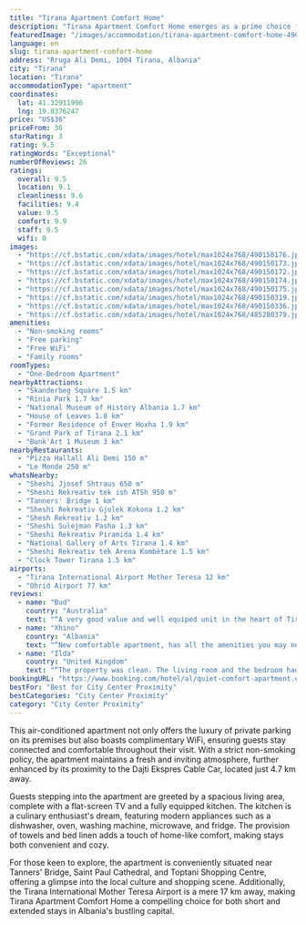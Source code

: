 ```yaml
---
title: "Tirana Apartment Comfort Home"
description: "Tirana Apartment Comfort Home emerges as a prime choice for travelers seeking a blend of convenience and comfort in the heart of Tirana."
featuredImage: "/images/accommodation/tirana-apartment-comfort-home-490150176.jpg"
language: en
slug: tirana-apartment-comfort-home
address: "Rruga Ali Demi, 1004 Tirana, Albania"
city: "Tirana"
location: "Tirana"
accommodationType: "apartment"
coordinates:
  lat: 41.32911996
  lng: 19.8376247
price: "US$36"
priceFrom: 36
starRating: 3
rating: 9.5
ratingWords: "Exceptional"
numberOfReviews: 26
ratings:
  overall: 9.5
  location: 9.1
  cleanliness: 9.6
  facilities: 9.4
  value: 9.5
  comfort: 9.9
  staff: 9.5
  wifi: 0
images:
  - "https://cf.bstatic.com/xdata/images/hotel/max1024x768/490150176.jpg?k=0105ba81221ce4f192aac86f4a27b85c120a3dcb4d57aeb5411140293d3403a6&o=&hp=1"
  - "https://cf.bstatic.com/xdata/images/hotel/max1024x768/490150173.jpg?k=0ce1e4fba65704821ac61565c00eb6638e4f19564827a3deefbaf0074bb0e62d&o=&hp=1"
  - "https://cf.bstatic.com/xdata/images/hotel/max1024x768/490150172.jpg?k=e2a6fad60b40ebcbd3d7421292c63f6c50d7c7d2de6e9deaea88050c939438eb&o=&hp=1"
  - "https://cf.bstatic.com/xdata/images/hotel/max1024x768/490150174.jpg?k=5aece22fdb3be91970e5fab94e002e86f135b64f688bf6d4d7e61534612d99c8&o=&hp=1"
  - "https://cf.bstatic.com/xdata/images/hotel/max1024x768/490150175.jpg?k=eb6a67d17540e909fbe82acb46a2786e1e04cf71455c97ceeee457e97f8984da&o=&hp=1"
  - "https://cf.bstatic.com/xdata/images/hotel/max1024x768/490150319.jpg?k=ff049125c6b0add1390e9700d43881e02a04c0d52d025e16718319ecc94d6ac0&o=&hp=1"
  - "https://cf.bstatic.com/xdata/images/hotel/max1024x768/490150336.jpg?k=93eac033736b1d65e2a51e1025a13876240e751afcac0f4820872ffd9dd20324&o=&hp=1"
  - "https://cf.bstatic.com/xdata/images/hotel/max1024x768/485280379.jpg?k=8c4ad56c0ef49fc2116d55d0face9f172de48ad3b8c659a50285fe314942bfed&o=&hp=1"
amenities:
  - "Non-smoking rooms"
  - "Free parking"
  - "Free WiFi"
  - "Family rooms"
roomTypes:
  - "One-Bedroom Apartment"
nearbyAttractions:
  - "Skanderbeg Square 1.5 km"
  - "Rinia Park 1.7 km"
  - "National Museum of History Albania 1.7 km"
  - "House of Leaves 1.8 km"
  - "Former Residence of Enver Hoxha 1.9 km"
  - "Grand Park of Tirana 2.1 km"
  - "Bunk'Art 1 Museum 3 km"
nearbyRestaurants:
  - "Pizza Hallall Ali Demi 150 m"
  - "Le Monde 250 m"
whatsNearby:
  - "Sheshi Jjosef Shtraus 650 m"
  - "Sheshi Rekreativ tek ish ATSh 950 m"
  - "Tanners' Bridge 1 km"
  - "Sheshi Rekreativ Gjolek Kokona 1.2 km"
  - "Shesh Rekreativ 1.2 km"
  - "Sheshi Sulejman Pasha 1.3 km"
  - "Sheshi Rekreativ Piramida 1.4 km"
  - "National Gallery of Arts Tirana 1.4 km"
  - "Sheshi Rekreativ tek Arena Kombëtare 1.5 km"
  - "Clock Tower Tirana 1.5 km"
airports:
  - "Tirana International Airport Mother Teresa 12 km"
  - "Ohrid Airport 77 km"
reviews:
  - name: "Bud"
    country: "Australia"
    text: "“A very good value and well equiped unit in the heart of Tirana.”"
  - name: "Xhino"
    country: "Albania"
    text: "“New comfortable apartment, has all the amenities you may need. Very clean, and not too far from the center or historic places. Service is 10/10”"
  - name: "Ilda"
    country: "United Kingdom"
    text: "“The property was clean. The living room and the bedroom had a large space, where 4 people can easily be accommodated, as in addition to the double bed, the sofa in the living room was quite wide. Air conditioning in the bedroom and living...”"
bookingURL: "https://www.booking.com/hotel/al/quiet-comfort-apartment.en-gb.html?aid=8035640"
bestFor: "Best for City Center Proximity"
bestCategories: "City Center Proximity"
category: "City Center Proximity"
---
```


This air-conditioned apartment not only offers the luxury of private parking on its premises but also boasts complimentary WiFi, ensuring guests stay connected and comfortable throughout their visit. With a strict non-smoking policy, the apartment maintains a fresh and inviting atmosphere, further enhanced by its proximity to the Dajti Ekspres Cable Car, located just 4.7 km away.

Guests stepping into the apartment are greeted by a spacious living area, complete with a flat-screen TV and a fully equipped kitchen. The kitchen is a culinary enthusiast's dream, featuring modern appliances such as a dishwasher, oven, washing machine, microwave, and fridge. The provision of towels and bed linen adds a touch of home-like comfort, making stays both convenient and cozy.

For those keen to explore, the apartment is conveniently situated near Tanners' Bridge, Saint Paul Cathedral, and Toptani Shopping Centre, offering a glimpse into the local culture and shopping scene. Additionally, the Tirana International Mother Teresa Airport is a mere 17 km away, making Tirana Apartment Comfort Home a compelling choice for both short and extended stays in Albania's bustling capital.